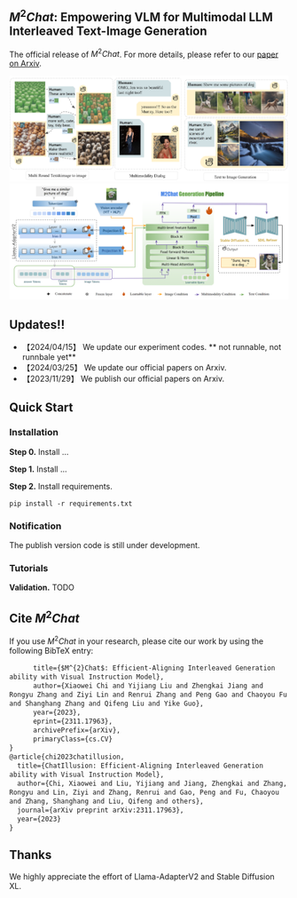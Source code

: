 ## $M^{2}Chat$: Empowering VLM for Multimodal LLM Interleaved Text-Image Generation
The official release of $M^{2}Chat$.
For more details, please refer to our [paper on Arxiv](https://arxiv.org/abs/2311.17963).

<img src="main_banner.png" width="1000" >
<img src="main_framework.png" width="1000" >

## Updates!!

* 【2024/04/15】 We update our experiment codes. ** not runnable, not runnbale yet**
* 【2024/03/25】 We update our official papers on Arxiv.
* 【2023/11/29】 We publish our official papers on Arxiv.
## Quick Start
### Installation
**Step 0.** Install ...

**Step 1.** Install ...

**Step 2.** Install requirements.
```shell
pip install -r requirements.txt
```

### Notification
The publish version code is still under development. 
### Tutorials
**Validation.**
TODO

## Cite $M^{2}Chat$
If you use $M^{2}Chat$ in your research, please cite our work by using the following BibTeX entry:
```@misc{chi2023$M^{2}Chat$,
      title={$M^{2}Chat$: Efficient-Aligning Interleaved Generation ability with Visual Instruction Model}, 
      author={Xiaowei Chi and Yijiang Liu and Zhengkai Jiang and Rongyu Zhang and Ziyi Lin and Renrui Zhang and Peng Gao and Chaoyou Fu and Shanghang Zhang and Qifeng Liu and Yike Guo},
      year={2023},
      eprint={2311.17963},
      archivePrefix={arXiv},
      primaryClass={cs.CV}
}
@article{chi2023chatillusion,
  title={ChatIllusion: Efficient-Aligning Interleaved Generation ability with Visual Instruction Model},
  author={Chi, Xiaowei and Liu, Yijiang and Jiang, Zhengkai and Zhang, Rongyu and Lin, Ziyi and Zhang, Renrui and Gao, Peng and Fu, Chaoyou and Zhang, Shanghang and Liu, Qifeng and others},
  journal={arXiv preprint arXiv:2311.17963},
  year={2023}
}
```
## Thanks
We highly appreciate the effort of Llama-AdapterV2 and Stable Diffusion XL.

```latex
```

